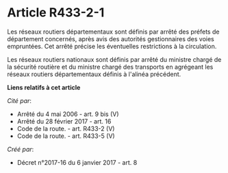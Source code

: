 # Article R433-2-1

Les réseaux routiers départementaux sont définis par arrêté des préfets de département concernés, après avis des autorités
gestionnaires des voies empruntées. Cet arrêté précise les éventuelles restrictions à la circulation. 

Les réseaux routiers nationaux sont définis par arrêté du ministre chargé de la sécurité routière et du ministre chargé des
transports en agrégeant les réseaux routiers départementaux définis à l'alinéa précédent.

**Liens relatifs à cet article**

_Cité par_:

  - Arrêté du 4 mai 2006 - art. 9 bis (V)
  - Arrêté du 28 février 2017 - art. 16
  - Code de la route. - art. R433-2 (V)
  - Code de la route. - art. R433-5 (V)

_Créé par_:

  - Décret n°2017-16 du 6 janvier 2017 - art. 8
